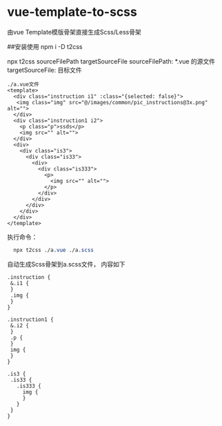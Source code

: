 # vue-template-to-scss
由vue Template模版骨架直接生成Scss/Less骨架

##安装使用
npm i -D t2css


npx t2css sourceFilePath targetSourceFile
sourceFilePath:  *.vue 的源文件
targetSourceFile:  目标文件


``` Vue
./a.vue文件
<template>
  <div class="instruction i1" :class="{selected: false}">
   <img class="img" src="@/images/common/pic_instructions@3x.png" alt="">
  </div>
  <div class="instruction1 i2">
    <p class="p">ssds</p>
    <img src="" alt="">
  </div>
  <div>
    <div class="is3">
      <div class="is33">
        <div>
          <div class="is333">
            <p>
              <img src="" alt="">
            </p>
          </div>
        </div>
      </div>
    </div>
  </div>
</template>
```

执行命令：
``` css
  npx t2css ./a.vue ./a.scss
```
 自动生成Scss骨架到a.scss文件， 内容如下
 ```
 .instruction {
  &.i1 {
  }
  .img {
  }
}

.instruction1 {
  &.i2 {
  }
  .p {
  }
  img {
  }
}

.is3 {
  .is33 {
    .is333 {
      img {
      }
    }
  }
}
 ```